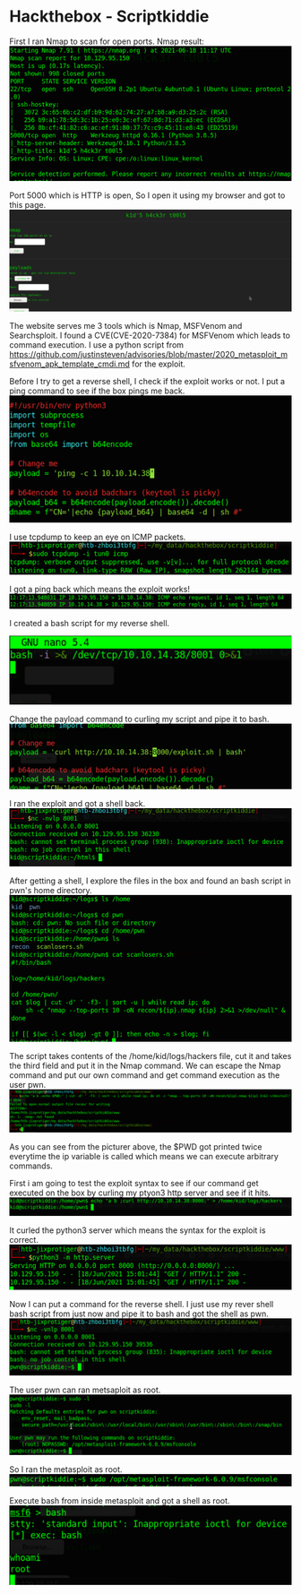 
# **Hackthebox - Scriptkiddie**

First I ran Nmap to scan for open ports.
Nmap result:
![](nmap.png)

Port 5000 which is HTTP is open, So I open it using my browser and got to this page.
![](webpage.png)

The website serves me 3 tools which is Nmap, MSFVenom and Searchsploit. I found a CVE(CVE-2020-7384) for MSFVenom which leads to command execution. I use a python script from https://github.com/justinsteven/advisories/blob/master/2020_metasploit_msfvenom_apk_template_cmdi.md for the exploit. 

Before I try to get a reverse shell, I check if the exploit works or not. I put a ping command to see if the box pings me back.
![](testexploit.png)

I use tcpdump to keep an eye on ICMP packets.
![](tcpdump.png)

I got a ping back which means the exploit works!
![](pinged.png)

I created a bash script for my reverse shell.

![](bashscript.png)

Change the payload command to curling my script and pipe it to bash.
![](curlexploit.png)

I ran the exploit and got a shell back.
![](usershell.png)

After getting a shell, I explore the files in the box and found an bash script in pwn's home directory.
![](pwnbashscript.png)


The script takes contents of the /home/kid/logs/hackers file, cut it and takes the third field and put it in the Nmap command. We can escape the Nmap command and put our own command and get command execution as the user pwn.
![](privescexample.png)

As you can see from the picturer above, the $PWD got printed twice everytime the ip variable is called which means we can execute arbitrary commands.

First i am going to test the exploit syntax to see if our command get executed on the box by curling my ptyon3 http server and see if it hits.
![](curling.png)

It curled the python3 server which means the syntax for the exploit is correct.
![](itworked.png)

Now I can put a command for the reverse shell. I just use my rever shell bash script from just now and pipe it to bash and got the shell as pwn.
![](pwnshell.png)

The user pwn can ran metsaploit as root.
![](msf.png)

So I ran the metasploit as root.
![](msfran.png)

Execute bash from inside metasploit and got a shell as root.
![](rooted.png)










